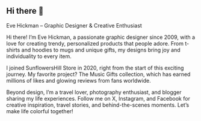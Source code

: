## Hi there 👋

Eve Hickman – Graphic Designer & Creative Enthusiast

Hi there! I’m Eve Hickman, a passionate graphic designer since 2009, with a love for creating trendy, personalized products that people adore. From t-shirts and hoodies to mugs and unique gifts, my designs bring joy and individuality to every item.

I joined SunflowersHill Store in 2020, right from the start of this exciting journey. My favorite project? The Music Gifts collection, which has earned millions of likes and glowing reviews from fans worldwide.

Beyond design, I’m a travel lover, photography enthusiast, and blogger sharing my life experiences. Follow me on X, Instagram, and Facebook for creative inspiration, travel stories, and behind-the-scenes moments. Let’s make life colorful together!
